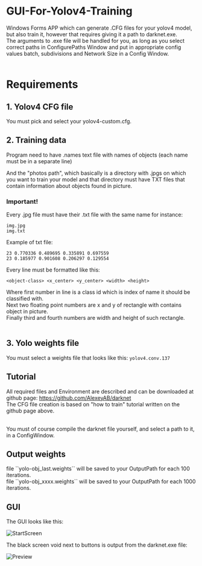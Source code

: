 # GUI-For-Yolov4-Training
Windows Forms APP which can generate .CFG files for your yolov4 model, but also train it, however that requires giving it a path to darknet.exe. <br>
The arguments to .exe file will be handled for you, as long as you select correct paths in ConfigurePaths Window and put in appropriate config values batch, subdivisions and Network Size in a Config Window.<br><br>

<h1>Requirements</h1>

<h2>1. Yolov4 CFG file</h2> 

You must pick and select your yolov4-custom.cfg.

<h2>2. Training data</h2>

Program need to have .names text file with names of objects (each name must be in a separate line)

And the "photos path", which basically is a directory with .jpgs on which you want to train your model and that directory must have TXT files that contain information about objects found in picture.<br>

<h3>Important!</h3>

Every .jpg file must have their .txt file with the same name for instance:

```
img.jpg
img.txt
```
Example of txt file:

```
23 0.770336 0.489695 0.335891 0.697559
23 0.185977 0.901608 0.206297 0.129554
```
Every line must be formatted like this:

```
<object-class> <x_center> <y_center> <width> <height>
```
  
Where first number in line is a class id which is index of name it should be classified with.<br>
Next two floating point numbers are x and y of rectangle with contains object in picture.<br>
Finally third and fourth numbers are width and height of such rectangle.<br><br>

<h2>3. Yolo weights file</h2>

You must select a weights file that looks like this: ```yolov4.conv.137```

<h2>Tutorial</h2>

All required files and Environment are described and can be downloaded at github page: https://github.com/AlexeyAB/darknet <br>
The CFG file creation is based on "how to train" tutorial written on the github page above.<br><br>

You must of course compile the darknet file yourself, and select a path to it, in a ConfigWindow. <br>

<h2>Output weights</h2>
file ``yolo-obj_last.weights`` will be saved to your OutputPath for each 100 iterations.<br>
file ``yolo-obj_xxxx.weights`` will be saved to your OutputPath for each 1000 iterations.<br>

<h2>GUI</h2>

The GUI looks like this:<br>

![StartScreen](https://user-images.githubusercontent.com/56163226/130598384-e867290f-accb-43a9-af27-0a79d7ae3ec6.gif)

The black screen void next to buttons is output from the darknet.exe file:<br>

![Preview](https://user-images.githubusercontent.com/56163226/130598416-db65613f-ef79-405b-b67f-34faa6387a5f.gif)
